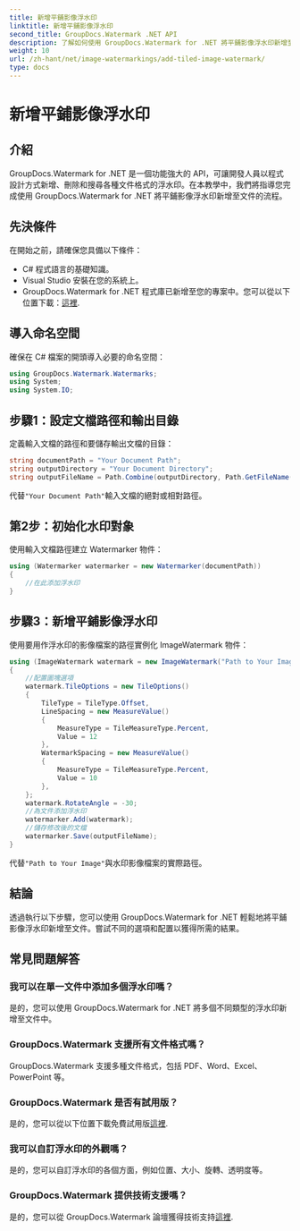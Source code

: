 ```yaml
---
title: 新增平鋪影像浮水印
linktitle: 新增平鋪影像浮水印
second_title: GroupDocs.Watermark .NET API
description: 了解如何使用 GroupDocs.Watermark for .NET 將平鋪影像浮水印新增至文件。簡單、高效且可自訂。
weight: 10
url: /zh-hant/net/image-watermarkings/add-tiled-image-watermark/
type: docs
---
```

# 新增平鋪影像浮水印

## 介紹
GroupDocs.Watermark for .NET 是一個功能強大的 API，可讓開發人員以程式設計方式新增、刪除和搜尋各種文件格式的浮水印。在本教學中，我們將指導您完成使用 GroupDocs.Watermark for .NET 將平鋪影像浮水印新增至文件的流程。
## 先決條件
在開始之前，請確保您具備以下條件：
- C# 程式語言的基礎知識。
- Visual Studio 安裝在您的系統上。
- GroupDocs.Watermark for .NET 程式庫已新增至您的專案中。您可以從以下位置下載：[這裡](https://releases.groupdocs.com/Watermark/net/).

## 導入命名空間
確保在 C# 檔案的開頭導入必要的命名空間：
```csharp
using GroupDocs.Watermark.Watermarks;
using System;
using System.IO;
```
## 步驟1：設定文檔路徑和輸出目錄
定義輸入文檔的路徑和要儲存輸出文檔的目錄：
```csharp
string documentPath = "Your Document Path";
string outputDirectory = "Your Document Directory";
string outputFileName = Path.Combine(outputDirectory, Path.GetFileName(documentPath));
```
代替`"Your Document Path"`輸入文檔的絕對或相對路徑。
## 第2步：初始化水印對象
使用輸入文檔路徑建立 Watermarker 物件：
```csharp
using (Watermarker watermarker = new Watermarker(documentPath))
{
    //在此添加浮水印
}
```
## 步驟3：新增平鋪影像浮水印
使用要用作浮水印的影像檔案的路徑實例化 ImageWatermark 物件：
```csharp
using (ImageWatermark watermark = new ImageWatermark("Path to Your Image"))
{
    //配置圖塊選項
    watermark.TileOptions = new TileOptions()
    {
        TileType = TileType.Offset,
        LineSpacing = new MeasureValue()
        {
            MeasureType = TileMeasureType.Percent,
            Value = 12
        },
        WatermarkSpacing = new MeasureValue()
        {
            MeasureType = TileMeasureType.Percent,
            Value = 10
        },
    };
    watermark.RotateAngle = -30;
    //為文件添加浮水印
    watermarker.Add(watermark);
    //儲存修改後的文檔
    watermarker.Save(outputFileName);
}
```
代替`"Path to Your Image"`與水印影像檔案的實際路徑。

## 結論
透過執行以下步驟，您可以使用 GroupDocs.Watermark for .NET 輕鬆地將平鋪影像浮水印新增至文件。嘗試不同的選項和配置以獲得所需的結果。
## 常見問題解答
### 我可以在單一文件中添加多個浮水印嗎？
是的，您可以使用 GroupDocs.Watermark for .NET 將多個不同類型的浮水印新增至文件中。
### GroupDocs.Watermark 支援所有文件格式嗎？
GroupDocs.Watermark 支援多種文件格式，包括 PDF、Word、Excel、PowerPoint 等。
### GroupDocs.Watermark 是否有試用版？
是的，您可以從以下位置下載免費試用版[這裡](https://releases.groupdocs.com/).
### 我可以自訂浮水印的外觀嗎？
是的，您可以自訂浮水印的各個方面，例如位置、大小、旋轉、透明度等。
### GroupDocs.Watermark 提供技術支援嗎？
是的，您可以從 GroupDocs.Watermark 論壇獲得技術支持[這裡](https://forum.groupdocs.com/c/watermark/19).